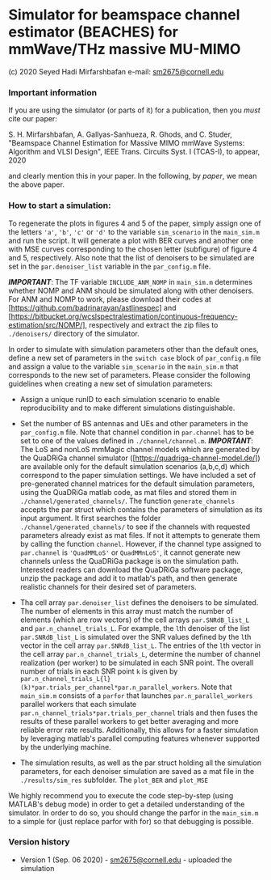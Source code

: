 # Simulator for beamspace channel estimator (BEACHES) for mmWave/THz massive MU-MIMO 
(c) 2020 Seyed Hadi Mirfarshbafan
e-mail: sm2675@cornell.edu 


### Important information 

If you are using the simulator (or parts of it) for a publication, then you *must* cite our paper:

S. H. Mirfarshbafan, A. Gallyas-Sanhueza, R. Ghods, and C. Studer, "Beamspace Channel Estimation for Massive MIMO mmWave Systems: Algorithm and VLSI Design", IEEE Trans. Circuits Syst. I (TCAS-I), to appear, 2020

and clearly mention this in your paper.  In the following, by *paper*, we mean the above paper.

### How to start a simulation:

To regenerate the plots in figures 4 and 5 of the paper, simply assign one of the letters `'a'`, `'b'`, `'c'` or `'d'` to the variable `sim_scenario` in the `main_sim.m` 
and run the script. It will generate a plot with BER curves and another one with MSE curves corresponding to the chosen letter (subfigure) of figure 4 and 5, respectively.
Also note that the list of denoisers to be simulated are set in the `par.denoiser_list` variable in the `par_config.m` file. 

_**IMPORTANT**_: The TF variable `INCLUDE_ANM_NOMP` in `main_sim.m` determines whether NOMP and ANM should be simulated along with other denoisers. 
For ANM and NOMP to work, please download their codes at [https://github.com/badrinarayan/astlinespec] and [https://bitbucket.org/wcslspectralestimation/continuous-frequency-estimation/src/NOMP/], respectively and extract the zip files to `./denoisers/` directory of the simulator.

In order to simulate with simulation parameters other than the default ones, define a new set of parameters in the `switch case` block of `par_config.m` file and assign a value to the variable `sim_scenario` in the `main_sim.m` that corresponds to the new set of parameters. Please consider the following guidelines when creating a new set of simulation parameters:
- Assign a unique runID to each simulation scenario to enable reproducibility and to make different simulations distinguishable.
- Set the number of BS antennas and UEs and other parameters in the `par_config.m` file. Note that channel condition in `par.channel` has to be set to one of the values defined in `./channel/channel.m`.
   _**IMPORTANT**_: The LoS and nonLoS mmMagic channel models which are generated by the QuaDRiGa channel simulator ([https://quadriga-channel-model.de/]) are
    available only for the default simulation scenarios (a,b,c,d) which correspond to the paper simulation settings. We have included a set of pre-generated channel matrices for the default simulation parameters, using the QuaDRiGa matlab code, as mat files and stored them in `./channel/generated_channels/`. The function `generate_channels` accepts the par struct which contains the parameters of simulation as its
	input argument. It first searches the folder `./channel/generated_channels/` to see if the channels with requested parameters already exist as mat files. If not it attempts to generate them 
	by calling the function `channel`. However, if the channel type assigned to `par.channel` is `'QuadMMLoS'` or `QuadMMnLoS'`, it cannot generate new channels unless the QuaDRiGa package is on the simulation path. Interested readers can download the QuaDRiGa software package, unzip the package and add it to matlab's path,
	and then generate realistic channels for their desired set of parameters.
	
- Tha cell array `par.denoiser_list` defines the denoisers to be simulated. The number of elements in this array must match the number of elements (which are row vectors) of the cell arrays `par.SNRdB_list_L`
	and `par.n_channel_trials_L`. For example, the `l`th denoiser of the list `par.SNRdB_list_L` is simulated over the SNR values defined by the `l`th vector in the cell array `par.SNRdB_list_L`. The entries of the `l`th vector in
	the cell array `par.n_channel_trials_L`, determine the number of channel realization (per worker) to be simulated in each SNR point. The overall number of trials in each SNR point `k` is given by  
	`par.n_channel_trials_L{l}(k)*par.trials_per_channel*par.n_parallel_workers`. Note that `main_sim.m` consists of a `parfor` that launches `par.n_parallel_workers` parallel workers that each simulate
	`par.n_channel_trials*par.trials_per_channel` trials and then fuses the results of these parallel workers to get better averaging and more reliable error rate results. Additionally, this allows for a faster
	simulation by leveraging matlab's parallel computing features whenever supported by the underlying machine.
- The simulation results, as well as the par struct holding all the simulation parameters, for each denoiser simulation are saved as a mat file in the `./results/sim_res` subfolder. The `plot_BER` and `plot_MSE` 

We highly recommend you to execute the code step-by-step (using MATLAB's debug mode) in order to get a detailed understanding of the simulator.
In order to do so, you should change the parfor in the `main_sim.m` to a simple for (just replace parfor with for) so that debugging is possible.

### Version history
* Version 1 (Sep. 06 2020) - sm2675@cornell.edu  - uploaded the simulation
